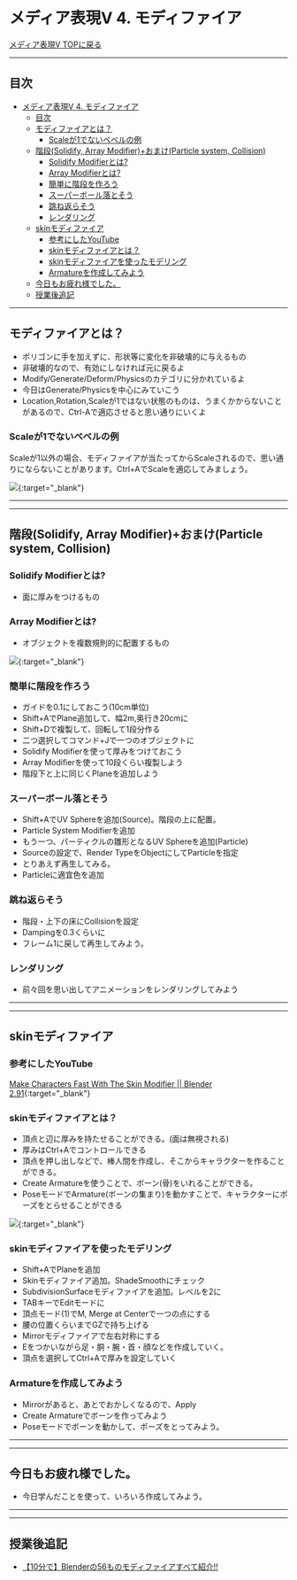 # メディア表現V 4. モディファイア

[メディア表現V TOPに戻る](./index.md)

---
## 目次

- [メディア表現V 4. モディファイア](#メディア表現v-4-モディファイア)
  - [目次](#目次)
  - [モディファイアとは？](#モディファイアとは)
    - [Scaleが1でないベベルの例](#scaleが1でないベベルの例)
  - [階段(Solidify, Array Modifier)+おまけ(Particle system, Collision)](#階段solidify-array-modifierおまけparticle-system-collision)
    - [Solidify Modifierとは?](#solidify-modifierとは)
    - [Array Modifierとは?](#array-modifierとは)
    - [簡単に階段を作ろう](#簡単に階段を作ろう)
    - [スーパーボール落とそう](#スーパーボール落とそう)
    - [跳ね返らそう](#跳ね返らそう)
    - [レンダリング](#レンダリング)
  - [skinモディファイア](#skinモディファイア)
    - [参考にしたYouTube](#参考にしたyoutube)
    - [skinモディファイアとは？](#skinモディファイアとは)
    - [skinモディファイアを使ったモデリング](#skinモディファイアを使ったモデリング)
    - [Armatureを作成してみよう](#armatureを作成してみよう)
  - [今日もお疲れ様でした。](#今日もお疲れ様でした)
  - [授業後追記](#授業後追記)

---

## モディファイアとは？
- ポリゴンに手を加えずに、形状等に変化を非破壊的に与えるもの
- 非破壊的なので、有効にしなければ元に戻るよ
- Modify/Generate/Deform/Physicsのカテゴリに分かれているよ
- 今日はGenerate/Physicsを中心にみていこう
- Location,Rotation,Scaleが1ではない状態のものは、うまくかからないことがあるので、Ctrl-Aで適応させると思い通りにいくよ

### Scaleが1でないベベルの例
Scaleが1以外の場合、モディファイアが当たってからScaleされるので、思い通りにならないことがあります。Ctrl+AでScaleを適応してみましょう。

[![](https://img.youtube.com/vi/n1v13PpZZXA/0.jpg)](https://www.youtube.com/watch?v=n1v13PpZZXA){:target="_blank"}

---
---
## 階段(Solidify, Array Modifier)+おまけ(Particle system, Collision)
### Solidify Modifierとは?
- 面に厚みをつけるもの

### Array Modifierとは?
- オブジェクトを複数規則的に配置するもの

[![](https://img.youtube.com/vi/WDFyFWKuJ3E/0.jpg)](https://www.youtube.com/watch?v=WDFyFWKuJ3E){:target="_blank"}

### 簡単に階段を作ろう
- ガイドを0.1にしておこう(10cm単位)
- Shift+AでPlane追加して、幅2m,奥行き20cmに
- Shift+Dで複製して、回転して1段分作る
- 二つ選択してコマンド+Jで一つのオブジェクトに
- Solidify Modifierを使って厚みをつけておこう
- Array Modifierを使って10段くらい複製しよう
- 階段下と上に同じくPlaneを追加しよう

### スーパーボール落とそう
- Shift+AでUV Sphereを追加(Source)。階段の上に配置。
- Particle System Modifierを追加
- もう一つ、パーティクルの雛形となるUV Sphereを追加(Particle)
- Sourceの設定で、Render TypeをObjectにしてParticleを指定
- とりあえず再生してみる。
- Particleに適宜色を追加

### 跳ね返らそう
- 階段・上下の床にCollisionを設定
- Dampingを0.3くらいに
- フレーム1に戻して再生してみよう。

### レンダリング
- 前々回を思い出してアニメーションをレンダリングしてみよう


---
---


## skinモディファイア
### 参考にしたYouTube
[Make Characters Fast With The Skin Modifier || Blender 2.91](https://www.youtube.com/watch?v=BXSD4LLtKfw){:target="_blank"}

### skinモディファイアとは？
- 頂点と辺に厚みを持たせることができる。(面は無視される)
- 厚みはCtrl+Aでコントロールできる
- 頂点を押し出しなどで、棒人間を作成し、そこからキャラクターを作ることができる。
- Create Armatureを使うことで、ボーン(骨)をいれることができる。
- PoseモードでArmature(ボーンの集まり)を動かすことで、キャラクターにポーズをとらせることができる

[![](https://img.youtube.com/vi/C9jwrFNxBm0/0.jpg)](https://www.youtube.com/watch?v=C9jwrFNxBm0){:target="_blank"}

### skinモディファイアを使ったモデリング
- Shift+AでPlaneを追加
- Skinモディファイア追加。ShadeSmoothにチェック
- SubdivisionSurfaceモディファイアを追加。レベルを2に
- TABキーでEditモードに
- 頂点モード(1)でM, Merge at Centerで一つの点にする
- 腰の位置くらいまでGZで持ち上げる
- Mirrorモディファイアで左右対称にする
- Eをつかいながら足・胴・腕・首・顔などを作成していく。
- 頂点を選択してCtrl+Aで厚みを設定していく

### Armatureを作成してみよう
- Mirrorがあると、あとでおかしくなるので、Apply
- Create Armatureでボーンを作ってみよう
- Poseモードでボーンを動かして、ポーズをとってみよう。

---
---
## 今日もお疲れ様でした。
- 今日学んだことを使って、いろいろ作成してみよう。


---
---
## 授業後追記
- [【10分で】Blenderの56ものモディファイアすべて紹介!!](https://www.youtube.com/watch?v=FMC0Ktj_7_M)